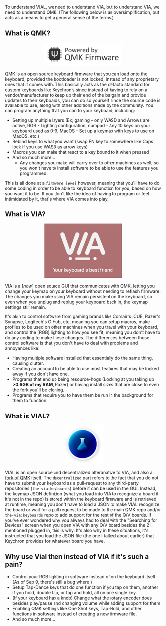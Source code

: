To understand VIAL, we need to understand VIA, but to understand VIA, we need to understand QMK. 
(The following below is an oversimplification, but acts as a means to get a general sense of the terms.)

## What is QMK?

<p align="center"><img src="media/QMK_Light.png" width="50%"></p>
 
QMK is an open source keyboard firmware that you can load onto the keyboard, provided the bootloader is not locked, instead of any proprietary ones that it comes with. This basically acts as the defacto standard for custom keyboards like Keychron’s since instead of having to rely on a vendor/manufacturer to keep up their end of the bargain and provide updates to their keyboards, you can do so yourself since the source code is available to use, along with other additions made by the community. You can program anything that you can to your keyboard, including: 
* Setting up multiple layers (Ex; gaming - only WASD and Arrows are active, RGB - Lighting configuration, numpad - Any 10 keys on your keyboard used as 0-9, MacOS - Set up a keymap with keys to use on MacOS, etc.)
* Rebind keys to what you want (swap FN key to somewhere like Caps lock if you use WASD as arrow keys)
* Macros you can make that react to a key bound to it when pressed
* And so much more...
    * Any changes you make will carry over to other machines as well, so you won't have to install software to be able to use the features you programmed. 

This is all done at a *`firmware level`* however, meaning that you'll have to do some coding in order to be able to keyboard function for you, based on how you want it to be. If you don't like the idea of having to program or feel intimidated by it, that's where VIA comes into play.

## What is VIA?

<p align="center"><img src="media/VIA.png" width="50%"></p>
 
VIA is a [*now*] open source GUI that communicates with QMK, letting you change your keymap on your keyboard without needing to reflash firmware. The changes you make using VIA remain persistent on the keyboard, so even when you unplug and replug your keyboard back in, the keymap settings still remain. 

It's akin to control software from gaming brands like Corsair's iCUE, Razer's Synapse, Logitech's G Hub, etc, meaning you can setup macros, make profiles to be used on other machines when you travel with your keyboard, and control the [RGB] lighting to how you see fit, meaning you don't have to do any coding to make these changes. The differences between those control software is that you don't have to deal with problems and annoyances like:
 * Having multiple software installed that essentially do the same thing, causing clutter.
 * Creating an account to be able to use most features that may be locked away if you don't have one.
 * Programs that end up being resource-hogs (Looking at you taking up **>0.6GB of my RAM**, Razer) or having install sizes that are close to even the fork you'll be cloning.
 * Programs that require you to have them be run in the background for them to function.

## What is VIAL?

<p align="center"><img src="media/VIAL.png" width="25%"></p>

VIAL is an open source and decentralized alteranative to VIA, and also a [fork of QMK](https://github.com/vial-kb/vial-qmk) itself. The `decentralized` part refers to the fact that you do not have to submit your keyboard as a pull-request to any third-party repositories (`the-via:keyboards`) before it can be used in the GUI. Instead, the keymap JSON definition (what you load into VIA to recognize a board if it's not in the repo) is stored within the keyboard firmware and is retrieved at runtime, meaning you don't have to load a JSON to make VIAL recognize the board or wait for a pull request to be made to the main QMK repo and/or `the-via:keyboards` repo to add support for the rest of the Q/V boards. If you've ever wondered why you always had to deal with the "Searching for Devices" screen when you open VIA with any Q/V board besides the 2 I mentioned plugged in, this is why. It's also why in these situations, it's instructed that you load the JSON file (the one I talked about earlier) that Keychron provides for whatever board you have. 
 
## Why use Vial then instead of VIA if it's such a pain?
 * Control your RGB lighting in software instead of on the keyboard itself. (As of Sep 9, there's still a bug where ) 
 * Setup Tap-Dance keys that do one function if you tap on them, another if you hold, double tap, or tap and hold, all on one single key.
 * (If your keyboard has a knob) Change what the rotary encoder does besides play/pause and changing volume while adding support for them
 * Enabling QMK settings like One Shot keys, Tap-Hold, and other functions in software instead of creating a new firmware file.
 * And so much more...
